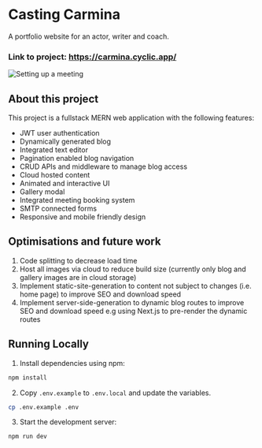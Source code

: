 # Casting Carmina

A portfolio website for an actor, writer and coach.

### Link to project: https://carmina.cyclic.app/
![Setting up a meeting](carminas-a-readme.gif?raw=true "Booking a meeting")

## About this project

This project is a fullstack MERN web application with the following features: 

- JWT user authentication
- Dynamically generated blog
- Integrated text editor
- Pagination enabled blog navigation 
- CRUD APIs and middleware to manage blog access
- Cloud hosted content
- Animated and interactive UI
- Gallery modal
- Integrated meeting booking system
- SMTP connected forms
- Responsive and mobile friendly design

## Optimisations and future work

1. Code splitting to decrease load time
2. Host all images via cloud to reduce build size (currently only blog and gallery images are in cloud storage)
3. Implement static-site-generation to content not subject to changes (i.e. home page) to improve SEO and download speed
4. Implement server-side-generation to dynamic blog routes to improve SEO and download speed e.g using Next.js to pre-render the dynamic routes

## Running Locally

1. Install dependencies using npm:

```sh
npm install
```

2. Copy `.env.example` to `.env.local` and update the variables.

```sh
cp .env.example .env
```

3. Start the development server:

```sh
npm run dev
```
